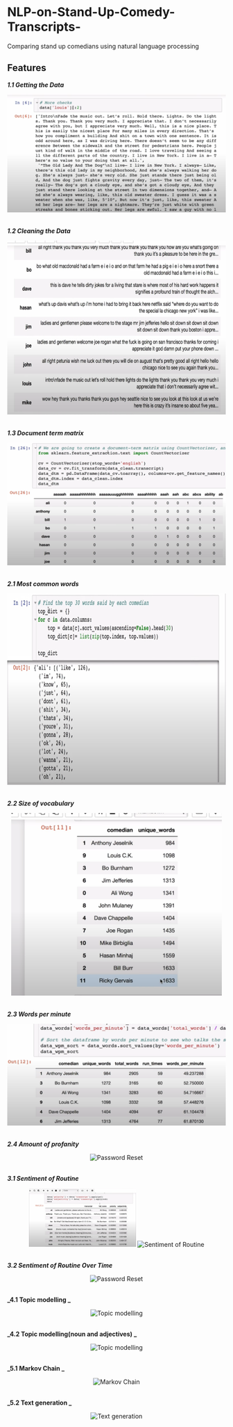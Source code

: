 # NLP-on-Stand-Up-Comedy-Transcripts-
Comparing stand up comedians using natural language processing

## Features

**_1.1 Getting the Data_**

<div align='center'>
  <img src='./media/getting_the_data.png' alt='Login' />
</div><br>

**_1.2 Cleaning the Data_**

<div align='center'>
  <img src='./media/clean_data.png' alt='Profile Page' height='400px' />
</div><br>

**_1.3 Document term matrix_**

<div align='center'>
  <img src='./media/dtm.png' alt='Article Details' />
</div><br>

**_2.1 Most common words_**

<div align='center'>
  <img src='./media/top30_words.png' alt='Authors Articles' height='440px' />
</div><br>

**_2.2 Size of vocabulary_**

<div align='center'>
  <img src='./media/unique_words.png' alt='Article Creation' height='420px' />
</div><br>


**_2.3 Words per minute_**

<div align='center'>
  <img src='./media/words_per_minute.png' alt='Article Edit or Deletion' />
</div><br>

**_2.4 Amount of profanity_**

<div align='center'>
  <img src='profanity.png' alt='Password Reset' />
</div><br>

**_3.1 Sentiment of Routine_**

<div align='center'>
  <img src='./media/subjectivity_polarity.png' alt='Sentiment of Routine' width='49%' />
  <img src='./media/subjectivity_polarity_graph.png.png' alt='Sentiment of Routine' width='49%' />
</div><br>

**_3.2 Sentiment of Routine Over Time_**

<div align='center'>
  <img src='profanity.png' alt='Password Reset' />
</div><br>

**_4.1 Topic modelling _**

<div align='center'>
  <img src='topic modelling.png' alt='Topic modelling' />
</div><br>

**_4.2 Topic modelling(noun and adjectives) _**

<div align='center'>
  <img src='topic_modelling_final.png' alt='Topic modelling' />
</div><br>


**_5.1 Markov Chain _**

<div align='center'>
  <img src='markov_chain.png' alt='Markov Chain' />
</div><br>

**_5.2 Text generation _**

<div align='center'>
  <img src='text_generation.png' alt='Text generation' />
</div><br>

